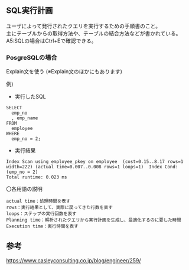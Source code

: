 ## SQL実行計画
ユーザによって発行されたクエリを実行するための手順書のこと。  
主にテーブルからの取得方法や、テーブルの結合方法などが書かれている。  
A5:SQLの場合はCtrl+Eで確認できる。  

### PosgreSQLの場合
Explain文を使う
(※Explain文のほかにもあります)

例)   
- 実行したSQL
```
SELECT
  emp_no
  , emp_name
FROM
  employee
WHERE
  emp_no = 2;
```

- 実行結果
```
Index Scan using employee_pkey on employee  (cost=0.15..8.17 rows=1 width=222) (actual time=0.007..0.008 rows=1 loops=1)  Index Cond: (emp_no = 2)
Total runtime: 0.023 ms

```

〇各用語の説明
```
actual time：処理時間を表す
rows：実行結果として、実際に戻ってきた行数を表す
loops：ステップの実行回数を表す
Planning time：解析されたクエリから実行計画を生成し、最適化するのに要した時間
Execution time：実行時間を表す
```

## 参考
https://www.casleyconsulting.co.jp/blog/engineer/259/
